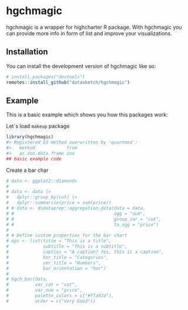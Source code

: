 
<!-- README.md is generated from README.Rmd. Please edit that file -->

# hgchmagic

<!-- badges: start -->
<!-- badges: end -->

hgchmagic is a wrapper for highcharter R package. With hgchmagic you can
provide more info in form of list and improve your visualizations.

## Installation

You can install the development version of hgchmagic like so:

``` r
# install.packages("devtools")
remotes::install_github("datasketch/hgchmagic")
```

## Example

This is a basic example which shows you how this packages work:

Let´s load `makeup` package

``` r
library(hgchmagic)
#> Registered S3 method overwritten by 'quantmod':
#>   method            from
#>   as.zoo.data.frame zoo
## basic example code
```

Create a bar char

``` r
# data <- ggplot2::diamonds
# 
# data <- data |> 
#   dplyr::group_by(cut) |> 
#   dplyr::summarise(price = sum(price))
# # data <- dsdataprep::aggregation_data(data = data,
# #                                      agg = "sum",
# #                                      group_var = "cut",
# #                                      to_agg = "price")
# 
# # Define custom properties for the bar chart
# ops <- list(title = "This is a title",
#             subtitle = "This is a subtitle",
#             caption = "A caption? Yes, this is a caption",
#             hor_title = "Categories",
#             ver_title = "Numbers",
#             bar_orientation = "hor")
# 
# hgch_bar(data, 
#          var_cat = "cut", 
#          var_num = "price", 
#          palette_colors = c("#ffa92a"),
#          order = c("Very Good"))
```
